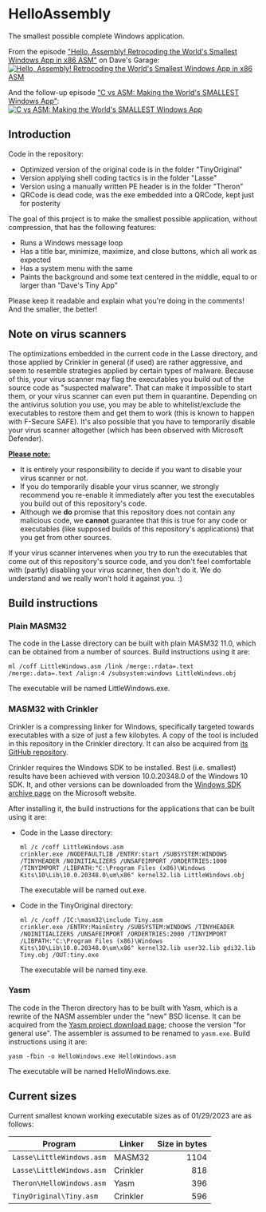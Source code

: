 # HelloAssembly

The smallest possible complete Windows application.

From the episode ["Hello, Assembly! Retrocoding the World's Smallest Windows App in x86 ASM"](https://youtu.be/b0zxIfJJLAY) on Dave's Garage:  
[![Hello, Assembly! Retrocoding the World's Smallest Windows App in x86 ASM](http://i3.ytimg.com/vi/b0zxIfJJLAY/hqdefault.jpg)](https://youtu.be/b0zxIfJJLAY)

And the follow-up episode ["C vs ASM: Making the World's SMALLEST Windows App"](https://youtu.be/-Vw-ONPfaFk):  
[![C vs ASM: Making the World's SMALLEST Windows App](http://i3.ytimg.com/vi/-Vw-ONPfaFk/hqdefault.jpg)](https://youtu.be/-Vw-ONPfaFk)

## Introduction

Code in the repository:

- Optimized version of the original code is in the folder "TinyOriginal"
- Version applying shell coding tactics is in the folder "Lasse"
- Version using a manually written PE header is in the folder "Theron"
- QRCode is dead code, was the exe embedded into a QRCode, kept just for posterity

The goal of this project is to make the smallest possible application, without compression, that has the following features:

- Runs a Windows message loop
- Has a title bar, minimize, maximize, and close buttons, which all work as expected
- Has a system menu with the same
- Paints the background and some text centered in the middle, equal to or larger than "Dave's Tiny App"
  
Please keep it readable and explain what you're doing in the comments!  And the smaller, the better!  

## Note on virus scanners

The optimizations embedded in the current code in the Lasse directory, and those applied by Crinkler in general (if used) are rather aggressive, and seem to resemble strategies applied by certain types of malware. Because of this, your virus scanner may flag the executables you build out of the source code as "suspected malware". That can make it impossible to start them, or your virus scanner can even put them in quarantine. Depending on the antivirus solution you use, you may be able to whitelist/exclude the executables to restore them and get them to work (this is known to happen with F-Secure SAFE). It's also possible that you have to temporarily disable your virus scanner altogether (which has been observed with Microsoft Defender).

<!-- markdownlint-disable-next-line MD033 -->
<ins>**Please note:**</ins>

- It is entirely your responsibility to decide if you want to disable your virus scanner or not.
- If you do temporarily disable your virus scanner, we strongly recommend you re-enable it immediately after you test the executables you build out of this repository's code.
- Although we **do** promise that this repository does not contain any malicious code, we **cannot** guarantee that this is true for any code or executables (like supposed builds of this repository's applications) that you get from other sources.

If your virus scanner intervenes when you try to run the executables that come out of this repository's source code, and you don't feel comfortable with (partly) disabling your virus scanner, then don't do it. We do understand and we really won't hold it against you. :)

## Build instructions

### Plain MASM32

The code in the Lasse directory can be built with plain MASM32 11.0, which can be obtained from a number of sources. Build instructions using it are:

```shell
ml /coff LittleWindows.asm /link /merge:.rdata=.text /merge:.data=.text /align:4 /subsystem:windows LittleWindows.obj
```

The executable will be named LittleWindows.exe.

### MASM32 with Crinkler

Crinkler is a compressing linker for Windows, specifically targeted towards executables with a size of just a few kilobytes. A copy of the tool is included in this repository in the Crinkler directory. It can also be acquired from [its GitHub repository](https://github.com/runestubbe/Crinkler).

Crinkler requires the Windows SDK to be installed. Best (i.e. smallest) results have been achieved with version 10.0.20348.0 of the Windows 10 SDK. It, and other versions can be downloaded from the [Windows SDK archive page](https://developer.microsoft.com/en-us/windows/downloads/sdk-archive/) on the Microsoft website.

After installing it, the build instructions for the applications that can be built using it are:

- Code in the Lasse directory:

  ```shell
  ml /c /coff LittleWindows.asm
  crinkler.exe /NODEFAULTLIB /ENTRY:start /SUBSYSTEM:WINDOWS /TINYHEADER /NOINITIALIZERS /UNSAFEIMPORT /ORDERTRIES:1000 /TINYIMPORT /LIBPATH:"C:\Program Files (x86)\Windows Kits\10\Lib\10.0.20348.0\um\x86" kernel32.lib LittleWindows.obj
  ```

  The executable will be named out.exe.

- Code in the TinyOriginal directory:

  ```shell
  ml /c /coff /IC:\masm32\include Tiny.asm 
  crinkler.exe /ENTRY:MainEntry /SUBSYSTEM:WINDOWS /TINYHEADER /NOINITIALIZERS /UNSAFEIMPORT /ORDERTRIES:2000 /TINYIMPORT /LIBPATH:"C:\Program Files (x86)\Windows Kits\10\Lib\10.0.20348.0\um\x86" kernel32.lib user32.lib gdi32.lib Tiny.obj /OUT:tiny.exe
  ```

  The executable will be named tiny.exe.

### Yasm

The code in the Theron directory has to be built with Yasm, which is a rewrite of the NASM assembler under the "new" BSD license. It can be acquired from the [Yasm project download page](https://yasm.tortall.net/Download.html); choose the version "for general use". The assembler is assumed to be renamed to `yasm.exe`. Build instructions using it are:

```shell
yasm -fbin -o HelloWindows.exe HelloWindows.asm
```

The executable will be named HelloWindows.exe.

## Current sizes

Current smallest known working executable sizes as of 01/29/2023 are as follows:

| Program | Linker | Size in bytes |
|-|-|-:|
| `Lasse\LittleWindows.asm` | MASM32 | 1104 |
| `Lasse\LittleWindows.asm` | Crinkler | 818 |
| `Theron\HelloWindows.asm` | Yasm | 396 |
| `TinyOriginal\Tiny.asm` | Crinkler | 596 |
